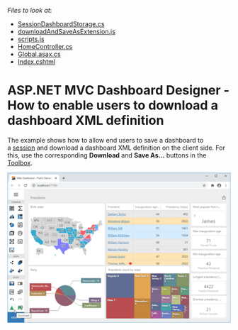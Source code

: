 <!-- default file list -->
*Files to look at*:

* [SessionDashboardStorage.cs](./CS/App_Code/SessionDashboardStorage.cs)
* [downloadAndSaveAsExtension.js](./CS/Content/downloadAndSaveAsExtension.js) 
* [scripts.js](./CS/Content/scripts.js)
* [HomeController.cs](./CS/Controllers/HomeController.cs)
* [Global.asax.cs](./CS/Global.asax.cs)
* [Index.cshtml](./CS/Views/Home/Index.cshtml)
<!-- default file list end -->
# ASP.NET MVC Dashboard Designer - How to enable users to download a dashboard XML definition


The example shows how to allow end users to save a dashboard to a [session](https://docs.microsoft.com/en-us/dotnet/api/system.web.sessionstate.httpsessionstate) and download a dashboard XML definition on the client side. For this, use the corresponding **Download** and **Save As...** buttons in the [Toolbox](https://docs.devexpress.com/Dashboard/117442/web-dashboard/ui-elements/toolbox).

![](web-dashboard.png)
